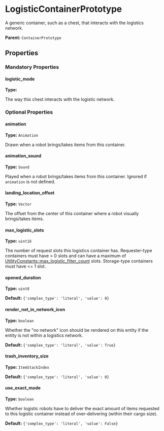 # LogisticContainerPrototype

A generic container, such as a chest, that interacts with the logistics network.

**Parent:** `ContainerPrototype`

## Properties

### Mandatory Properties

#### logistic_mode

**Type:** 

The way this chest interacts with the logistic network.

### Optional Properties

#### animation

**Type:** `Animation`

Drawn when a robot brings/takes items from this container.

#### animation_sound

**Type:** `Sound`

Played when a robot brings/takes items from this container. Ignored if `animation` is not defined.

#### landing_location_offset

**Type:** `Vector`

The offset from the center of this container where a robot visually brings/takes items.

#### max_logistic_slots

**Type:** `uint16`

The number of request slots this logistics container has. Requester-type containers must have > 0 slots and can have a maximum of [UtilityConstants::max_logistic_filter_count](prototype:UtilityConstants::max_logistic_filter_count) slots. Storage-type containers must have <= 1 slot.

#### opened_duration

**Type:** `uint8`



**Default:** `{'complex_type': 'literal', 'value': 0}`

#### render_not_in_network_icon

**Type:** `boolean`

Whether the "no network" icon should be rendered on this entity if the entity is not within a logistics network.

**Default:** `{'complex_type': 'literal', 'value': True}`

#### trash_inventory_size

**Type:** `ItemStackIndex`



**Default:** `{'complex_type': 'literal', 'value': 0}`

#### use_exact_mode

**Type:** `boolean`

Whether logistic robots have to deliver the exact amount of items requested to this logistic container instead of over-delivering (within their cargo size).

**Default:** `{'complex_type': 'literal', 'value': False}`

